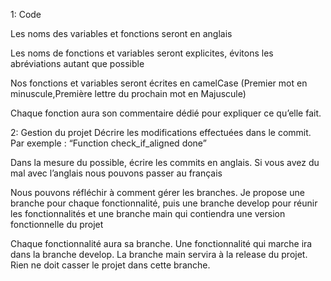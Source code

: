 1: Code

Les noms des variables et fonctions seront en anglais

Les noms de fonctions et variables seront explicites, 
évitons les abréviations autant que possible

Nos fonctions et variables seront écrites en camelCase
(Premier mot en minuscule,Première lettre du prochain mot en Majuscule)

Chaque fonction aura son commentaire dédié pour expliquer ce qu’elle fait.


2: Gestion du projet
Décrire les modifications effectuées dans le commit.
Par exemple : “Function check_if_aligned done”

Dans la mesure du possible, écrire les commits en anglais.
Si vous avez du mal avec l’anglais nous pouvons passer au français

Nous pouvons réfléchir à comment gérer les branches. 
Je propose une branche pour chaque fonctionnalité, 
puis une branche develop pour réunir les fonctionnalités et 
une branche main qui contiendra une version fonctionnelle du projet

Chaque fonctionnalité aura sa branche. 
Une fonctionnalité qui marche ira dans la branche develop. 
La branche main servira à la release du projet. 
Rien ne doit casser le projet dans cette branche.
